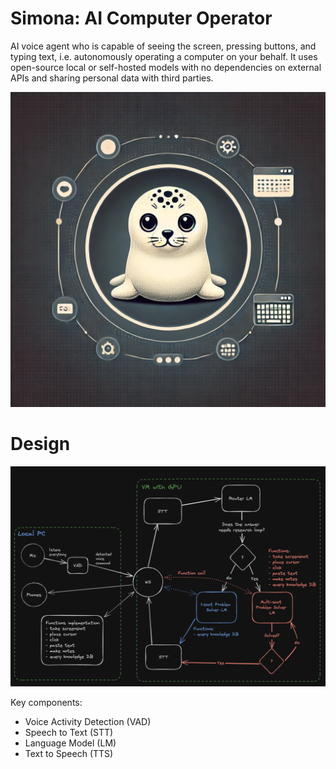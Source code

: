 # Simona: AI Computer Operator

AI voice agent who is capable of seeing the screen, pressing buttons, and typing text, i.e. autonomously operating a computer on your behalf. It uses open-source local or self-hosted models with no dependencies on external APIs and sharing personal data with third parties.

<img src="images/logo.webp" width="600">

# Design

![design_v1.png](images/design_v1.png)

Key components:
- Voice Activity Detection (VAD)
- Speech to Text (STT)
- Language Model (LM)
- Text to Speech (TTS)
